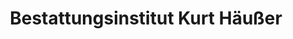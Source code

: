 ---
title: "Bestattungsinstitut Kurt Häußer"
url: /backnang/bestattungsinstitut-kurt-haeusser/
shop: Bestattungen
---